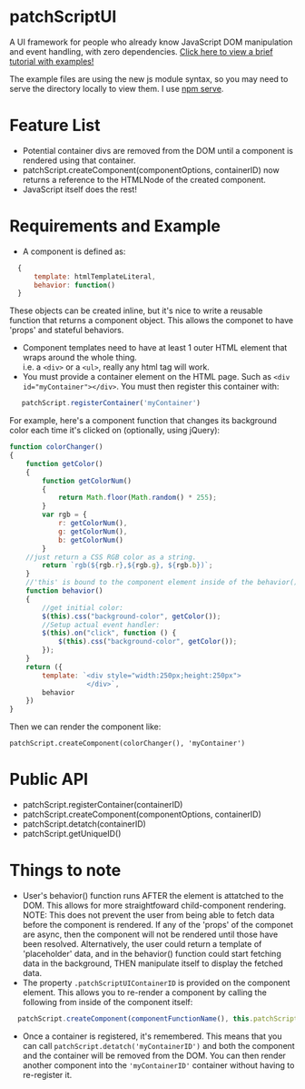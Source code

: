 # patchScriptUI
A UI framework for people who already know JavaScript DOM manipulation and event handling, with zero dependencies.
[Click here to view a brief tutorial with examples!](https://medium.com/@patrickwees/flexible-javascript-components-w-o-the-overhead-b0c5c0dcb42e?source=friends_link&sk=99c4370a3ae8aa2c7f990401185240a3)

The example files are using the new js module syntax, so you may need to serve the directory locally to view them.  I use [npm serve](https://www.npmjs.com/package/serve).

# Feature List

  * Potential container divs are removed from the DOM until a component is rendered using that container.
  * patchScript.createComponent(componentOptions, containerID) now returns a reference to the HTMLNode of the created component.
  * JavaScript itself does the rest!

# Requirements and Example

  * A component is defined as:
  ```javascript
	{
		template: htmlTemplateLiteral,
		behavior: function()
	}
  ```

These objects can be created inline, but it's nice to write a reusable function that returns a component object.
This allows the componet to have 'props' and stateful behaviors.


  * Component templates need to have at least 1 outer HTML element that wraps around the whole thing.  
	i.e. a `<div>` or a `<ul>`, really any html tag will work.
  * You must provide a container element on the HTML page. Such as ```<div id="myContainer"></div>```. You must then register this container with:
  ```javascript
     patchScript.registerContainer('myContainer')
  ```
For example, here's a component function that changes its background color each time it's clicked on (optionally, using jQuery):
```javascript
function colorChanger()
{
    function getColor()
    {
        function getColorNum()
        {
            return Math.floor(Math.random() * 255);
        }
        var rgb = {
            r: getColorNum(),
            g: getColorNum(),
            b: getColorNum()
        }
	//just return a CSS RGB color as a string.
        return `rgb(${rgb.r},${rgb.g}, ${rgb.b})`;
    }
    //'this' is bound to the component element inside of the behavior() function.
    function behavior()
    {
        //get initial color:
        $(this).css("background-color", getColor());
        //Setup actual event handler:
        $(this).on("click", function () {
            $(this).css("background-color", getColor());
        });
    }
    return ({
        template: `<div style="width:250px;height:250px">
                   </div>`,
        behavior
    })
}
```

Then we can render the component like:
```
patchScript.createComponent(colorChanger(), 'myContainer')
```


# Public API

  * patchScript.registerContainer(containerID)
  * patchScript.createComponent(componentOptions, containerID)
  * patchScript.detatch(containerID)
  * patchScript.getUniqueID()
  

# Things to note

  * User's behavior() function runs AFTER the element is attatched to the DOM.  This allows for more straightfoward child-component rendering.
	NOTE: This does not prevent the user from being able to fetch data before the component is rendered.  If any of the 'props' of the componet are
		async, then the component will not be rendered until those have been resolved.
		Alternatively, the user could return a template of 'placeholder' data, and in the behavior() function could start fetching data in the background,
			THEN manipulate itself to display the fetched data.
  * The property ```.patchScriptUIContainerID``` is provided on the component element.  This allows you to re-render a component by calling the following from inside of the component itself:
  ```javascript
  	patchScript.createComponent(componentFunctionName(), this.patchScriptUIContainerID)
  ```
  * Once a container is registered, it's remembered.  This means that you can call ```patchScript.detatch('myContainerID')``` and both the component and the container will be removed from the DOM.  You can then render another component into the ```'myContainerID'``` container without having to re-register it.
